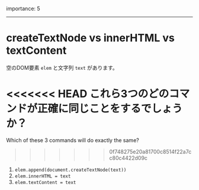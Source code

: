 importance: 5

---

# createTextNode vs innerHTML vs textContent

空のDOM要素 `elem` と文字列 `text` があります。

<<<<<<< HEAD
これら3つのどのコマンドが正確に同じことをするでしょうか？
=======
Which of these 3 commands will do exactly the same?
>>>>>>> 0f748275e20a81700c8514f22a7cc80c4422d09c

1. `elem.append(document.createTextNode(text))`
2. `elem.innerHTML = text`
3. `elem.textContent = text`
